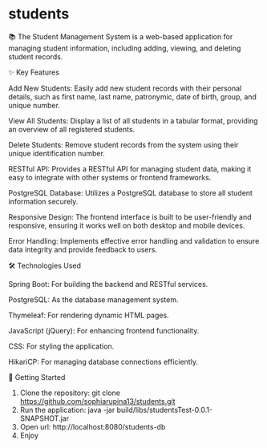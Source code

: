# students
📚 The Student Management System is a web-based application for managing student information, including adding, viewing, and deleting student records.


✨ Key Features

Add New Students: Easily add new student records with their personal details, such as first name, last name, patronymic, date of birth, group, and unique number.

View All Students: Display a list of all students in a tabular format, providing an overview of all registered students.

Delete Students: Remove student records from the system using their unique identification number.

RESTful API: Provides a RESTful API for managing student data, making it easy to integrate with other systems or frontend frameworks.

PostgreSQL Database: Utilizes a PostgreSQL database to store all student information securely.

Responsive Design: The frontend interface is built to be user-friendly and responsive, ensuring it works well on both desktop and mobile devices.

Error Handling: Implements effective error handling and validation to ensure data integrity and provide feedback to users.


🛠️ Technologies Used

Spring Boot: For building the backend and RESTful services.

PostgreSQL: As the database management system.

Thymeleaf: For rendering dynamic HTML pages.

JavaScript (jQuery): For enhancing frontend functionality.

CSS: For styling the application.

HikariCP: For managing database connections efficiently.


🚀 Getting Started
1. Clone the repository: git clone https://github.com/sophiarupina13/students.git
2. Run the application: java -jar build/libs/studentsTest-0.0.1-SNAPSHOT.jar
3. Open url: http://localhost:8080/students-db
4. Enjoy
